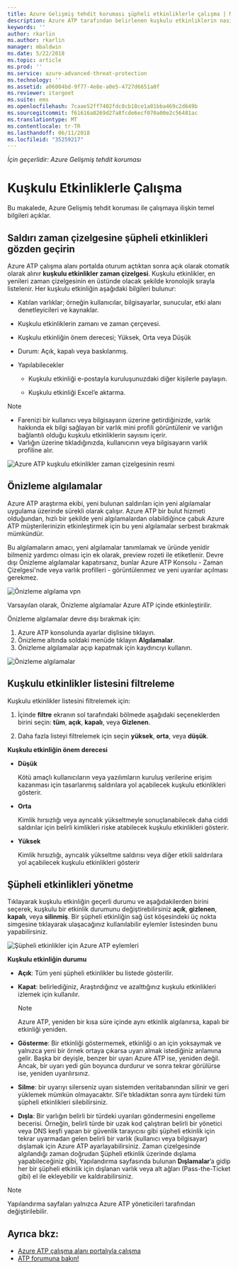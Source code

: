 ```yaml
---
title: Azure Gelişmiş tehdit koruması şüpheli etkinliklerle çalışma | Microsoft Docs
description: Azure ATP tarafından belirlenen kuşkulu etkinliklerin nasıl gözden geçirileceğini açıklar
keywords: ''
author: rkarlin
ms.author: rkarlin
manager: mbaldwin
ms.date: 5/22/2018
ms.topic: article
ms.prod: ''
ms.service: azure-advanced-threat-protection
ms.technology: ''
ms.assetid: a06004bd-9f77-4e8e-a0e5-4727d6651a0f
ms.reviewer: itargoet
ms.suite: ems
ms.openlocfilehash: 7caae52ff7402fdc8cb18ce1a01bba469c2d649b
ms.sourcegitcommit: f61616a8269d27a8fcde6ecf070a00e2c56481ac
ms.translationtype: MT
ms.contentlocale: tr-TR
ms.lasthandoff: 06/11/2018
ms.locfileid: "35259217"
---
```

*İçin geçerlidir: Azure Gelişmiş tehdit koruması*



# <a name="working-with-suspicious-activities"></a>Kuşkulu Etkinliklerle Çalışma
Bu makalede, Azure Gelişmiş tehdit koruması ile çalışmaya ilişkin temel bilgileri açıklar.

## Saldırı zaman çizelgesine şüpheli etkinlikleri gözden geçirin <a name="review-suspicious-activities-on-the-attack-time-line"></a>
Azure ATP çalışma alanı portalda oturum açtıktan sonra açık olarak otomatik olarak alınır **kuşkulu etkinlikler zaman çizelgesi**. Kuşkulu etkinlikler, en yenileri zaman çizelgesinin en üstünde olacak şekilde kronolojik sırayla listelenir.
Her kuşkulu etkinliğin aşağıdaki bilgileri bulunur:

-   Katılan varlıklar; örneğin kullanıcılar, bilgisayarlar, sunucular, etki alanı denetleyicileri ve kaynaklar.

-   Kuşkulu etkinliklerin zamanı ve zaman çerçevesi.

-   Kuşkulu etkinliğin önem derecesi; Yüksek, Orta veya Düşük

-   Durum: Açık, kapalı veya baskılanmış.

-   Yapılabilecekler

    -   Kuşkulu etkinliği e-postayla kuruluşunuzdaki diğer kişilerle paylaşın.

    -   Kuşkulu etkinliği Excel’e aktarma.

> [!NOTE]
> -   Farenizi bir kullanıcı veya bilgisayarın üzerine getirdiğinizde, varlık hakkında ek bilgi sağlayan bir varlık mini profili görüntülenir ve varlığın bağlantılı olduğu kuşkulu etkinliklerin sayısını içerir.
> -   Varlığın üzerine tıkladığınızda, kullanıcının veya bilgisayarın varlık profiline alır.

![Azure ATP kuşkulu etkinlikler zaman çizelgesinin resmi](media/atp-sa-timeline.png)

## Önizleme algılamalar<a name="preview-detections"></a>

Azure ATP araştırma ekibi, yeni bulunan saldırıları için yeni algılamalar uygulama üzerinde sürekli olarak çalışır. Azure ATP bir bulut hizmeti olduğundan, hızlı bir şekilde yeni algılamalardan olabildiğince çabuk Azure ATP müşterilerinizin etkinleştirmek için bu yeni algılamalar serbest bırakmak mümkündür.

Bu algılamaların amacı, yeni algılamalar tanımlamak ve üründe yenidir bilmeniz yardımcı olması için ek olarak, preview rozeti ile etiketlenir. Devre dışı Önizleme algılamalar kapatırsanız, bunlar Azure ATP Konsolu - Zaman Çizelgesi'nde veya varlık profilleri - görüntülenmez ve yeni uyarılar açılması gerekmez.

![Önizleme algılama vpn](./media/preview-detection-vpn.png) 

Varsayılan olarak, Önizleme algılamalar Azure ATP içinde etkinleştirilir. 

Önizleme algılamalar devre dışı bırakmak için:

1. Azure ATP konsolunda ayarlar dişlisine tıklayın.
2. Önizleme altında soldaki menüde tıklayın **Algılamalar**.
3. Önizleme algılamalar açıp kapatmak için kaydırıcıyı kullanın.
 
![Önizleme algılamalar](./media/preview-detections.png) 


## <a name="filter-suspicious-activities-list"></a>Kuşkulu etkinlikler listesini filtreleme
Kuşkulu etkinlikler listesini filtrelemek için:

1.  İçinde **filtre** ekranın sol tarafındaki bölmede aşağıdaki seçeneklerden birini seçin: **tüm**, **açık**, **kapalı**, veya **Gizlenen**.

2.  Daha fazla listeyi filtrelemek için seçin **yüksek**, **orta**, veya **düşük**.

**Kuşkulu etkinliğin önem derecesi**

-   **Düşük**

    Kötü amaçlı kullanıcıların veya yazılımların kuruluş verilerine erişim kazanması için tasarlanmış saldırılara yol açabilecek kuşkulu etkinlikleri gösterir.

-   **Orta**

    Kimlik hırsızlığı veya ayrıcalık yükseltmeyle sonuçlanabilecek daha ciddi saldırılar için belirli kimlikleri riske atabilecek kuşkulu etkinlikleri gösterir.

-   **Yüksek**

    Kimlik hırsızlığı, ayrıcalık yükseltme saldırısı veya diğer etkili saldırılara yol açabilecek kuşkulu etkinlikleri gösterir




## <a name="managing-suspicious-activities"></a>Şüpheli etkinlikleri yönetme
Tıklayarak kuşkulu etkinliğin geçerli durumu ve aşağıdakilerden birini seçerek, kuşkulu bir etkinlik durumunu değiştirebilirsiniz **açık**, **gizlenen**, **kapalı**, veya **silinmiş**.
Bir şüpheli etkinliğin sağ üst köşesindeki üç nokta simgesine tıklayarak ulaşacağınız kullanılabilir eylemler listesinden bunu yapabilirsiniz.

![Şüpheli etkinlikler için Azure ATP eylemleri](./media/atp-sa-actions.png)

**Kuşkulu etkinliğin durumu**

-   **Açık**: Tüm yeni şüpheli etkinlikler bu listede gösterilir.

-   **Kapat**: belirlediğiniz, Araştırdığınız ve azalttığınız kuşkulu etkinlikleri izlemek için kullanılır.

    > [!NOTE]
    > Azure ATP, yeniden bir kısa süre içinde aynı etkinlik algılanırsa, kapalı bir etkinliği yeniden.

-   **Gösterme**: Bir etkinliği göstermemek, etkinliği o an için yoksaymak ve yalnızca yeni bir örnek ortaya çıkarsa uyarı almak istediğiniz anlamına gelir. Başka bir deyişle, benzer bir uyarı Azure ATP ise, yeniden değil. Ancak, bir uyarı yedi gün boyunca durdurur ve sonra tekrar görülürse ise, yeniden uyarılırsınız.

- **Silme**: bir uyarıyı silerseniz uyarı sistemden veritabanından silinir ve geri yüklemek mümkün olmayacaktır. Sil’e tıkladıktan sonra aynı türdeki tüm şüpheli etkinlikleri silebilirsiniz.

- **Dışla**: Bir varlığın belirli bir türdeki uyarıları göndermesini engelleme becerisi. Örneğin, belirli türde bir uzak kod çalıştıran belirli bir yönetici veya DNS keşfi yapan bir güvenlik tarayıcısı gibi şüpheli etkinlik için tekrar uyarmadan gelen belirli bir varlık (kullanıcı veya bilgisayar) dışlamak için Azure ATP ayarlayabilirsiniz. Zaman çizelgesinde algılandığı zaman doğrudan Şüpheli etkinlik üzerinde dışlama yapabileceğiniz gibi, Yapılandırma sayfasında bulunan **Dışlamalar**’a gidip her bir şüpheli etkinlik için dışlanan varlık veya alt ağları (Pass-the-Ticket gibi) el ile ekleyebilir ve kaldırabilirsiniz. 

> [!NOTE]
> Yapılandırma sayfaları yalnızca Azure ATP yöneticileri tarafından değiştirilebilir.


## <a name="see-also"></a>Ayrıca bkz:

- [Azure ATP çalışma alanı portalıyla çalışma](workspace-portal.md)
- [ATP forumuna bakın!](https://aka.ms/azureatpcommunity)
